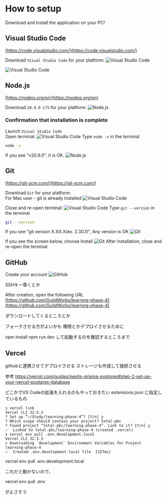 # How to setup

Download and install the application on your PC!

## Visual Studio Code

[https://code.visualstudio.com/](https://code.visualstudio.com/)

Download `Visual Studio Code` for your platform:
![Visual Studio Code](./images/1/1.png)

![Visual Studio Code](./images/1/2.png)

## Node.js

[https://nodejs.org/en](https://nodejs.org/en)

Download `20.9.0 LTS` for your platform:
![Node.js](./images/1/4.png)

### Confirmation that installation is complete

Launch `Visual Studio Code`  
Open terminal:
![Visual Studio Code](./images/1/3.png)
Type `node -v` in the terminal

```bash
node -v
```

If you see "v20.9.0", it is OK.
![Node.js](./images/1/5.png)

## Git

[https://git-scm.com/](https://git-scm.com/)

Download `Git` for your platform:  
For Mac user - git is already installed
![Visual Studio Code](./images/1/8.png)

Close and re-open terminal:
![Visual Studio Code](./images/1/3.png)
Type `git --version` in the terminal

```bash
git --version
```

If you see "git version X.XX.X(ex. 2.30.1)", Any version is OK
![Git](./images/1/6.png)

If you see the screen below, choose Install
![Git](./images/1/7.png)
After installation, close and re-open the terminal

## GitHub

Create your account
![GitHub](./images/1/9.png)

SSHキー尊くとか

After creation, open the following URL
[https://github.com/GuildWorks/learning-phase-4](https://github.com/GuildWorks/learning-phase-4)

ダウンロードしてくるところとか

フォークさせる方がよいかも
権限とかデプロイさせるために

npm install
npm run dev して起動するのを確認するところまで

## Vercel

githubと連携させてデプロイさせる
ストレージも作成して接続させる

参考
https://vercel.com/guides/nextjs-prisma-postgres#step-2-set-up-your-vercel-postgres-database

どこかでVS Codeの拡張を入れるのもやっておきたい
extensions.json に指定しているもの

```
❯ vercel link
Vercel CLI 32.5.3
? Set up “~/Study/learning-phase-4”? [Y/n] y
? Which scope should contain your project? total-pbc
? Found project “total-pbc/learning-phase-4”. Link to it? [Y/n] y
✅  Linked to total-pbc/learning-phase-4 (created .vercel)
❯ vercel env pull .env.development.local
Vercel CLI 32.5.3
> Downloading `development` Environment Variables for Project learning-phase-4
✅  Created .env.development.local file  [157ms]
```

vercel env pull .env.development.local

これだと動かないので、

vercel env pull .env

がよさそう
